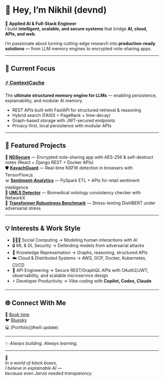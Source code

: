 # 👋 Hey, I’m Nikhil (devnd)  

🚀 **Applied AI & Full-Stack Engineer**  
I build **intelligent, scalable, and secure systems** that bridge **AI, cloud, APIs, and web**.  

I’m passionate about turning cutting-edge research into **production-ready solutions** — from LLM memory engines to encrypted note-sharing apps.  

---

## 🔭 Current Focus  
### [⚡ ContextCache](https://github.com/iamdevnd/contextcache)  
The **ultimate structured memory engine for LLMs** — enabling persistence, explainability, and modular AI memory.  
- REST APIs built with FastAPI for structured retrieval & reasoning  
- Hybrid search (FAISS + PageRank + time-decay)  
- Graph-based storage with JWT-secured endpoints  
- Privacy-first, local persistence with modular APIs  

---

## 🌟 Featured Projects  
🔐 [**NDSecure**](https://ndsecure.vercel.app) — Encrypted note-sharing app with AES-256 & self-destruct notes (React + Django REST + Docker APIs)  
🛡 [**KavachGuard**](https://github.com/iamdevnd/kavach) — Real-time NSFW detection in browsers with TensorFlow.js  
📊 [**Sentiment-Analytics**](https://github.com/iamdevnd/Sentiment-Analytics) — PySpark ETL + APIs for retail sentiment intelligence  
🧬 [**UMLS Detector**](https://github.com/iamdevnd/UMLS-Ontology-Inconsistency-Detector) — Biomedical ontology consistency checker with NetworkX  
🤖 [**Transformer Robustness Benchmark**](https://github.com/iamdevnd/Transformer-Robustness-Benchmark) — Stress-testing DistilBERT under adversarial stress  

---

## 💡 Interests & Work Style  
- 🧑‍🤝‍🧑 Social Computing → Modeling human interactions with AI  
- 🔒 ML & DL Security → Defending models from adversarial attacks  
- 🧠 Knowledge Representation → Graphs, reasoning, structured APIs  
- ☁️ Cloud & Distributed Systems → AWS, GCP, Docker, Kubernetes, CI/CD  
- 🔗 API Engineering → Secure REST/GraphQL APIs with OAuth2/JWT, observability, and scalable microservice design  
- ⚡ Developer Productivity → Vibe coding with **Copilot, Codex, Claude**  

---

## 🌐 Connect With Me  
📅 [Book time](https://app.cal.com/dnpro/)  
🐦 [Bluesky](https://devnd.bsky.social)  
💻 [Portfolio](#will update)   

---

✨ *Always building. Always learning.*  

---

🦾  
*In a world of black boxes,*  
*I believe in explainable AI —*  
*because even Jarvis needed transparency.*  
